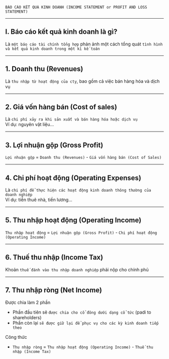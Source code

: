     
    BÁO CÁO KẾT QUẢ KINH DOANH (INCOME STATEMENT or PROFIT AND LOSS STATEMENT)

------------------------------------------------------------------------------------------------------

## I. Báo cáo kết quả kinh doanh là gì?
  Là `một báo cáo tài chính tổng hợp` phản ảnh một cách tổng quát `tình hình và kết quả kinh doanh trong một kì kế toán`

------------------------------------------------------------------------------------------------------

## 1. Doanh thu (Revenues)
  Là `thu nhập từ hoạt động của cty`, bao gồm cả việc bán hàng hóa và dịch vụ

------------------------------------------------------------------------------------------------------

## 2. Giá vốn hàng bán (Cost of sales)
  Là `chi phí xảy ra khi sản xuất và bán hàng hóa hoặc dịch vụ` \
  Ví dụ: nguyên vật liệu...

------------------------------------------------------------------------------------------------------

## 3. Lợi nhuận gộp (Gross Profit)
  `Lợi nhuận gộp` = `Doanh thu (Revenues)` - `Giá vốn hàng bán (Cost of Sales)`

------------------------------------------------------------------------------------------------------

## 4. Chi phí hoạt động (Operating Expenses)
  Là `chi phí để thực hiện các hoạt động kinh doanh thông thường của doanh nghiệp` \
  Ví dụ: tiền thuê nhà, tiền lương...

------------------------------------------------------------------------------------------------------

## 5. Thu nhập hoạt động (Operating Income)
  `Thu nhập hoạt động` = `Lợi nhuận gộp (Gross Profit)` - `Chi phí hoạt động (Operating Income)`
 
------------------------------------------------------------------------------------------------------

## 6. Thuế thu nhập (Income Tax)
  Khoản `thuế đánh vào thu nhập doanh nghiệp` phải nộp cho chính phủ

------------------------------------------------------------------------------------------------------

## 7. Thu nhập ròng (Net Income)
  Được chia làm 2 phần
  - Phần đầu tiên sẽ `được chia cho cổ đông dưới dạng cổ tức` (padi to shareholders)
  - Phần còn lại `sẽ được giữ lại để phục vụ cho các kỳ kinh doanh tiếp theo`

  Công thức
  - `Thu nhập ròng` = `Thu nhập hoạt động (Operating Income)` - `Thuế thu nhập (Income Tax)`